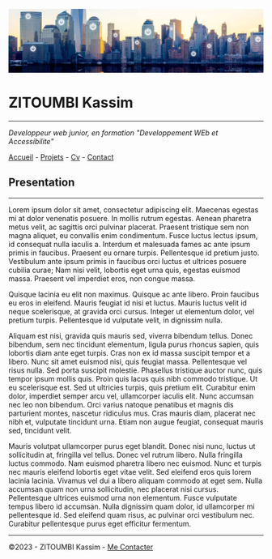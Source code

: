 ![Paysage Futuriste](/exo.jpg)

# ZITOUMBI Kassim
---------------------------------------
*Developpeur web junior, en formation "Developpement WEb et Accessibilite"*

[Accueil](/README.md) - [Projets](/Projets.md) - [Cv](/Cv) - [Contact](/Contact)


## Presentation
---------------------------------------

Lorem ipsum dolor sit amet, consectetur adipiscing elit. Maecenas egestas mi at dolor venenatis posuere. In mollis rutrum egestas. Aenean pharetra metus velit, ac sagittis orci pulvinar placerat. Praesent tristique sem non magna aliquet, eu convallis enim condimentum. Fusce luctus lectus ipsum, id consequat nulla iaculis a. Interdum et malesuada fames ac ante ipsum primis in faucibus. Praesent eu ornare turpis. Pellentesque id pretium justo. Vestibulum ante ipsum primis in faucibus orci luctus et ultrices posuere cubilia curae; Nam nisi velit, lobortis eget urna quis, egestas euismod massa. Praesent vel imperdiet eros, non congue massa.

Quisque lacinia eu elit non maximus. Quisque ac ante libero. Proin faucibus eu eros in eleifend. Mauris feugiat id nisi et luctus. Mauris luctus velit id neque scelerisque, at gravida orci cursus. Integer ut elementum dolor, vel pretium turpis. Pellentesque id vulputate velit, in dignissim nulla.

Aliquam est nisi, gravida quis mauris sed, viverra bibendum tellus. Donec bibendum, sem nec tincidunt elementum, ligula purus rhoncus sapien, quis lobortis diam ante eget turpis. Cras non ex id massa suscipit tempor et a libero. Nunc sit amet euismod nisi, quis feugiat massa. Pellentesque vel risus nulla. Sed porta suscipit molestie. Phasellus tristique auctor nunc, quis tempor ipsum mollis quis. Proin quis lacus quis nibh commodo tristique. Ut eu scelerisque est. Sed ut ultricies turpis, quis pretium elit. Curabitur enim dolor, imperdiet semper arcu vel, ullamcorper iaculis elit. Nunc accumsan nec leo non bibendum. Orci varius natoque penatibus et magnis dis parturient montes, nascetur ridiculus mus. Cras mauris diam, placerat nec nibh et, vulputate tincidunt urna. Etiam non augue feugiat, consequat mauris sed, tincidunt velit.

Mauris volutpat ullamcorper purus eget blandit. Donec nisi nunc, luctus ut sollicitudin at, fringilla vel tellus. Donec vel rutrum libero. Nulla fringilla luctus commodo. Nam euismod pharetra libero nec euismod. Nunc et turpis nec mauris eleifend lobortis eget vitae velit. Sed eleifend eros quis lorem lacinia lacinia. Vivamus vel dui a libero aliquam commodo at eget sem. Nulla accumsan quam non urna sollicitudin, nec placerat nisi cursus. Pellentesque ultrices euismod urna non elementum. Fusce vulputate tempus libero id accumsan. Nulla dignissim quam dolor, id ullamcorper mi pellentesque id. Sed eleifend quam risus, ac pulvinar orci vestibulum nec. Curabitur pellentesque purus eget efficitur fermentum.

------------------------------------------

 ©2023 - ZITOUMBI Kassim - [Me Contacter](/Me_Contacter)
